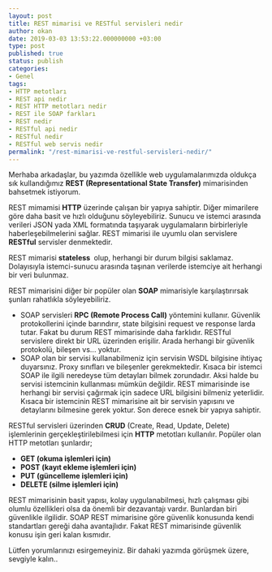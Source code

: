 ```yaml
---
layout: post
title: REST mimarisi ve RESTful servisleri nedir
author: okan
date: 2019-03-03 13:53:22.000000000 +03:00
type: post
published: true
status: publish
categories:
- Genel
tags:
- HTTP metotları
- REST api nedir
- REST HTTP metotları nedir
- REST ile SOAP farkları
- REST nedir
- RESTful api nedir
- RESTful nedir
- RESTful web servis nedir
permalink: "/rest-mimarisi-ve-restful-servisleri-nedir/"
---
```

Merhaba arkadaşlar, bu yazımda özellikle web uygulamalarımızda oldukça sık kullandığımız **REST (Representational State Transfer)** mimarisinden bahsetmek istiyorum.

REST mimamisi **HTTP** üzerinde çalışan bir yapıya sahiptir. Diğer mimarilere göre daha basit ve hızlı olduğunu söyleyebiliriz. Sunucu ve istemci arasında verileri JSON yada XML formatında taşıyarak uygulamaların birbirleriyle haberleşebilmelerini sağlar. REST mimarisi ile uyumlu olan servislere **RESTful** servisler denmektedir.

REST mimarisi **stateless&nbsp;** olup, herhangi bir durum bilgisi saklamaz. Dolayısıyla istemci-sunucu arasında taşınan verilerde istemciye ait herhangi bir veri bulunmaz.

REST mimarisini diğer bir popüler olan **SOAP** mimarisiyle karşılaştırırsak şunları rahatlıkla söyleyebiliriz.

- SOAP servisleri **RPC (Remote Process Call)** yöntemini kullanır. Güvenlik protokollerini içinde barındırır, state bilgisini request ve response larda tutar. Fakat bu durum REST mimarisinde daha farklıdır. RESTful servislere direkt bir URL üzerinden erişilir. Arada herhangi bir güvenlik protokolü, bileşen vs... yoktur.
- SOAP olan bir servisi kullanabilmeniz için servisin WSDL bilgisine ihtiyaç duyarsınız. Proxy sınıfları ve bileşenler gerekmektedir. Kısaca bir istemci SOAP ile ilgili neredeyse tüm detayları bilmek zorundadır. Aksi halde bu servisi istemcinin kullanması mümkün değildir. REST mimarisinde ise herhangi bir servisi çağırmak için sadece URL bilgisini bilmeniz yeterlidir. Kısaca bir istemcinin REST mimarisine ait bir servisin yapısını ve detaylarını bilmesine gerek yoktur. Son derece esnek bir yapıya sahiptir.

RESTful servisleri üzerinden **CRUD** (Create, Read, Update, Delete) işlemlerinin gerçekleştirilebilmesi için **HTTP** metotları kullanılır. Popüler olan HTTP metotları şunlardır;

- **GET (okuma işlemleri için)**
- **POST (kayıt ekleme işlemleri için)**
- **PUT (güncelleme işlemleri için)**
- **DELETE (silme işlemleri için)**

REST mimarisinin basit yapısı, kolay uygulanabilmesi, hızlı çalışması gibi olumlu özellikleri olsa da önemli bir dezavantajı vardır. Bunlardan biri güvenlikle ilgilidir. SOAP REST mimarisine göre güvenlik konusunda kendi standartları gereği daha avantajlıdır. Fakat REST mimarisinde güvenlik konusu işin geri kalan kısmıdır.

Lütfen yorumlarınızı esirgemeyiniz. Bir dahaki yazımda görüşmek üzere, sevgiyle kalın..

&nbsp;

&nbsp;

